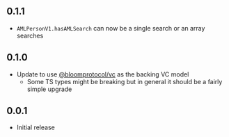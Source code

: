 ## 0.1.1

- `AMLPersonV1.hasAMLSearch` can now be a single search or an array searches

## 0.1.0

- Update to use [@bloomprotocol/vc](https://www.npmjs.com/package/@bloomprotocol/vc) as the backing VC model
  - Some TS types might be breaking but in general it should be a fairly simple upgrade

## 0.0.1

- Initial release
